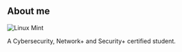 ## About me
![Linux Mint](https://img.shields.io/badge/Linux_Mint-87CF3E?style=for-the-badge&logo=linux-mint&logoColor=white)

A Cybersecurity, Network+ and Security+ certified student.
